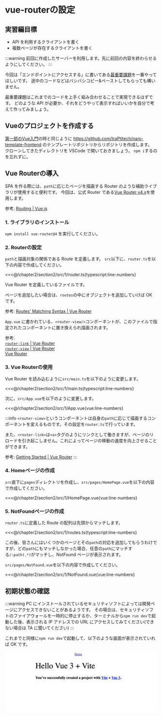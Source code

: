 # vue-routerの設定

## 実習編目標
- API を利用するクライアントを書く
- 複数ページが存在するクライアントを書く

:::warning
前回に作成したサーバーを利用します。先に前回の内容を終わらせるようにしてください。
:::


今回は「エンドポイントにアクセスする」に書いてある[最重要課題](2_fetch.html#%E6%9C%80%E9%87%8D%E8%A6%81%E8%AA%B2%E9%A1%8C)を一番やってほしいです。
途中のコードなどはバシバシコピー&ペーストしてもらっても構いません。

最重要課題はこれまでのコードを上手く組み合わせることで実現できるはずです。
どのような API が必要か、それをどうやって表示すればいいかを自分で考えて作ってみましょう。

## Vueのプロジェクトを作成する

[第一部のVue入門](../../chapter1/section2/0_vue-intro.html#vue-テンプレートのクローン)の時と同じように https://github.com/traPtitech/naro-template-frontend のテンプレートリポジトリからリポジトリを作成します。
クローンしてきたディレクトリを VSCode で開いておきましょう。
`npm i`するのを忘れずに。

## Vue Routerの導入

SPA を作る際には、`path`に応じたページを描画する Router のような補助ライブラリが使用すると便利です。
今回は、公式 Router である[Vue Router v4.x](https://next.router.vuejs.org/)を使用します。

参考: [Routing | Vue.js](https://v3.vuejs.org/guide/routing.html)

### 1. ライブラリのインストール

`npm install vue-router@4` を実行してください。

### 2. Routerの設定

`path`と描画対象の関係である Route を定義します。
`src`以下に、`router.ts`を以下の内容で作成してください。

<<<@/chapter2/section2/src/1/router.ts{typescript:line-numbers}

Vue Router を定義しているファイルです。

ページを追加したい場合は、`routes`の中にオブジェクトを追加していけば OK です。

参考: [Routes' Matching Syntax | Vue Router](https://next.router.vuejs.org/guide/essentials/route-matching-syntax.html)

`App.vue` に書かれている、`<router-view/>`コンポーネントが、このファイルで指定されたコンポーネントに置き換えられ描画されます。

参考:<br>
[`router-link` | Vue Router](https://next.router.vuejs.org/guide/#router-link)<br>
[`router-view` | Vue Router](https://next.router.vuejs.org/guide/#router-view)<br>
[Vue Router](https://next.router.vuejs.org/)

### 3. Vue Routerの使用

Vue Router を読み込むように`src/main.ts`を以下のように変更します。

<<<@/chapter2/section2/src/1/main.ts{typescript:line-numbers}

次に、`src/App.vue`を以下のように変更します。

<<<@/chapter2/section2/src/1/App.vue{vue:line-numbers}

:::info
`<router-view>`というコンポーネントは自身の`path`に応じて描画するコンポーネントを変えるものです。その設定を`router.ts`で行っています。

また、`<router-link>`は`<a>`タグのようにリンクとして働きますが、ページのリロードを引き起こしません。これによってページの移動の速度を向上させることができます。

参考: [Getting Started | Vue Router](https://router.vuejs.org/guide/)
:::
### 4. Homeページの作成

`src`直下に`pages`ディレクトリを作成し、`src/pages/HomePage.vue`を以下の内容で作成してください。

<<<@/chapter2/section2/src/1/HomePage.vue{vue:line-numbers}

### 5. NotFoundページの作成

`router.ts`に定義した Route の配列は先頭からマッチします。

<<<@/chapter2/section2/src/1/routes.ts{typescript:line-numbers}

この後、皆さんにはいくつかのページとその`path`の対応を追加してもらうわけですが、どの`path`にもマッチしなかった場合、任意の`path`にマッチする`/:path(.*)`がマッチし、NotFound ページが表示されます。

`src/pages/NotFound.vue`を以下の内容で作成してください。

<<<@/chapter2/section2/src/1/NotFound.vue{vue:line-numbers}


## 初期状態の確認

:::warning
PC にインストールされているセキュリティソフトによっては開発ページにアクセスできないことがあるようです。
その場合は、セキュリティソフトのファイアウォールを一時的に停止するか、ターミナルから`npm run dev`で起動した後、表示される IP アドレスでの URL にアクセスしてみてください(できない場合は TA に聞いてください)
:::

これまでと同様に`npm run dev`で起動して、以下のような画面が表示されていれば OK です。

![](images/1/vue_first.png)